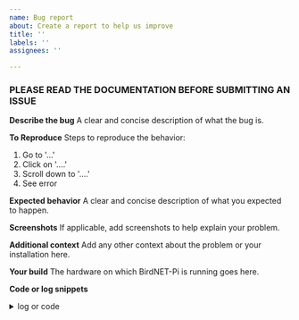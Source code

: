 ```yaml
---
name: Bug report
about: Create a report to help us improve
title: ''
labels: ''
assignees: ''

---
```


### PLEASE READ THE DOCUMENTATION BEFORE SUBMITTING AN ISSUE
**Describe the bug**
A clear and concise description of what the bug is.

**To Reproduce**
Steps to reproduce the behavior:
1. Go to '...'
2. Click on '....'
3. Scroll down to '....'
4. See error

**Expected behavior**
A clear and concise description of what you expected to happen.

**Screenshots**
If applicable, add screenshots to help explain your problem.

**Additional context**
Add any other context about the problem or your installation here.

**Your build**
The hardware on which BirdNET-Pi is running goes here.

**Code or log snippets**
<details>
<summary>log or code</summary>

```
Paste your 
log output 
or 
code here
```
</details>
